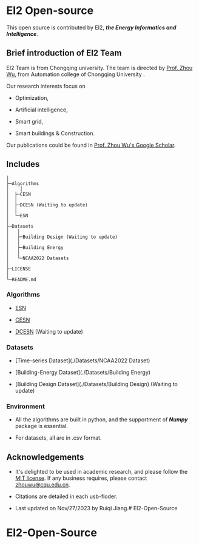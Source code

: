 # EI2 Open-source

This open source is contributed by EI2, ***the Energy Informatics and Intelligence***.

## Brief introduction of EI2 Team

EI2 Team is from Chongqing university. 
The team is directed by [Prof. Zhou Wu](http://accu.cqu.edu.cn/info/1249/4983.htm), from Automation college of Chongqing University .

Our research interests focus on 

- Optimization, 

- Artificial intelligence, 

- Smart grid, 

- Smart buildings & Construction. 

Our publications could be found in [Prof. Zhou Wu's Google Scholar](https://scholar.google.com.hk/citations?user=ckK46o4AAAAJ&hl=en).

## Includes

    │
    ├─Algorithms
    │    │
    │  ├─CESN
    │  │
    │  ├─DCESN (Waiting to update)
    │  │
    │  └─ESN
    │
    ├─Datasets
    │	│
    │	├─Building Design (Waiting to update)
    │	│	
    │	├─Building Energy
    │	│
    │	└─NCAA2022 Datasets
    │
    ├─LICENSE
    │
    └─README.md


### Algorithms

- [ESN](./Algorithms/ESN)

- [CESN](./Algorithms/CESN)

- [DCESN](./Algorithms/DCESN) (Waiting to update)

### Datasets

- [Time-series Dataset](./Datasets/NCAA2022 Dataset)

- [Building-Energy Dataset](./Datasets/Building Energy)

- [Building Design Dataset](./Datasets/Building Design) (Waiting to update)

### Environment

- All the algorithms are built in python, and the supportment of ***Numpy*** package is essential.

- For datasets, all are in .csv format.

## Acknowledgements

- It's delighted to be used in academic research, and please follow the [MIT license](./LICENSE). If any business requires, please contact zhouwu@cqu.edu.cn.

- Citations are detailed in each usb-floder.

- Last updated on Nov/27/2023 by Ruiqi Jiang.# EI2-Open-Source
# EI2-Open-Source
